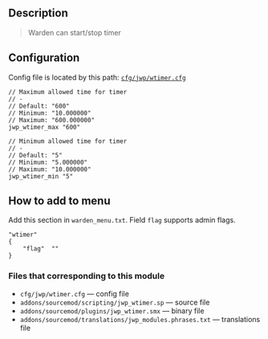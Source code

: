 ## Description
>Warden can start/stop timer

## Configuration
Config file is located by this path:
[`cfg/jwp/wtimer.cfg`](../blob/master/cfg/jwp/wtimer.cfg)
```
// Maximum allowed time for timer
// -
// Default: "600"
// Minimum: "10.000000"
// Maximum: "600.000000"
jwp_wtimer_max "600"

// Minimum allowed time for timer
// -
// Default: "5"
// Minimum: "5.000000"
// Maximum: "10.000000"
jwp_wtimer_min "5"
```

## How to add to menu
Add this section in `warden_menu.txt`. Field `flag` supports admin flags.
```
"wtimer"
{
	"flag"	""
}
```

### Files that corresponding to this module
- `cfg/jwp/wtimer.cfg` — config file
- `addons/sourcemod/scripting/jwp_wtimer.sp` — source file
- `addons/sourcemod/plugins/jwp_wtimer.smx` — binary file
- `addons/sourcemod/translations/jwp_modules.phrases.txt` — translations file